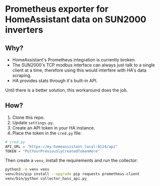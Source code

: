 # Prometheus exporter for HomeAssistant data on SUN2000 inverters

## Why?

- HomeAssistant's Prometheus integration is currently broken.
- The SUN2000's TCP modbus interface can always just talk to a single client
  at a time, therefore using this would interfere with HA's data scraping.
- HA provides stats through it's built-in API.

Until there is a better solution, this workaround does the job.

## How?

1. Clone this repo.
1. Update `settings.py`.
1. Create an API token in your HA instance.
1. Place the token in the `cred.py` file:

```Python
# cred.py
API_URL = "https://my-homeassistant.local:8124/api"
TOKEN = "PutYourPreviouslyCreatedTokenHere"
```

Then create a `venv`, install the requirements and run the collector:

```bash
python3 -m venv venv
venv/bin/pip install --upgrade pip requests prometheus-client
venv/bin/python collector_hass_api.py
```

